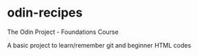 # odin-recipes
The Odin Project - Foundations Course

A basic project to learn/remember git and beginner HTML codes